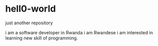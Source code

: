 # hell0-world
just another repository

i am a software developer in Rwanda 
i am Rwandese 
i am interested in learning new skill of programming.
